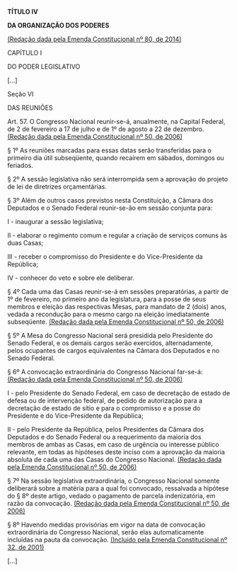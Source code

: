 **TÍTULO IV**

**DA ORGANIZAÇÃO DOS PODERES**

[(Redação dada pela Emenda Constitucional nº 80, de 2014)](http://www.planalto.gov.br/ccivil_03/constituicao/Emendas/Emc/emc80.htm#art1)

CAPÍTULO I

DO PODER LEGISLATIVO

[…]

Seção VI

DAS REUNIÕES

Art. 57. O Congresso Nacional reunir-se-á, anualmente, na Capital Federal, de 2 de fevereiro a 17 de julho e de 1º de agosto a 22 de dezembro.       [(Redação dada pela Emenda Constitucional nº 50, de 2006)](http://www.planalto.gov.br/ccivil_03/constituicao/Emendas/Emc/emc50.htm#art1)  

§ 1º As reuniões marcadas para essas datas serão transferidas para o primeiro dia útil subseqüente, quando recaírem em sábados, domingos ou feriados.

§ 2º A sessão legislativa não será interrompida sem a aprovação do projeto de lei de diretrizes orçamentárias.

§ 3º Além de outros casos previstos nesta Constituição, a Câmara dos Deputados e o Senado Federal reunir-se-ão em sessão conjunta para:

I - inaugurar a sessão legislativa;

II - elaborar o regimento comum e regular a criação de serviços comuns às duas Casas;

III - receber o compromisso do Presidente e do Vice-Presidente da República;

IV - conhecer do veto e sobre ele deliberar.

§ 4º Cada uma das Casas reunir-se-á em sessões preparatórias, a partir de 1º de fevereiro, no primeiro ano da legislatura, para a posse de seus membros e eleição das respectivas Mesas, para mandato de 2 (dois) anos, vedada a recondução para o mesmo cargo na eleição imediatamente subseqüente.      [(Redação dada pela Emenda Constitucional nº 50, de 2006)](http://www.planalto.gov.br/ccivil_03/constituicao/Emendas/Emc/emc50.htm#art1)

§ 5º A Mesa do Congresso Nacional será presidida pelo Presidente do Senado Federal, e os demais cargos serão exercidos, alternadamente, pelos ocupantes de cargos equivalentes na Câmara dos Deputados e no Senado Federal.

§ 6º A convocação extraordinária do Congresso Nacional far-se-á:       [(Redação dada pela Emenda Constitucional nº 50, de 2006)](http://www.planalto.gov.br/ccivil_03/constituicao/Emendas/Emc/emc50.htm#art1)

I - pelo Presidente do Senado Federal, em caso de decretação de estado de defesa ou de intervenção federal, de pedido de autorização para a decretação de estado de sítio e para o compromisso e a posse do Presidente e do Vice-Presidente da República;

II - pelo Presidente da República, pelos Presidentes da Câmara dos Deputados e do Senado Federal ou a requerimento da maioria dos membros de ambas as Casas, em caso de urgência ou interesse público relevante, em todas as hipóteses deste inciso com a aprovação da maioria absoluta de cada uma das Casas do Congresso Nacional.     [(Redação dada pela Emenda Constitucional nº 50, de 2006)](http://www.planalto.gov.br/ccivil_03/constituicao/Emendas/Emc/emc50.htm#art1)

§ 7º Na sessão legislativa extraordinária, o Congresso Nacional somente deliberará sobre a matéria para a qual foi convocado, ressalvada a hipótese do § 8º deste artigo, vedado o pagamento de parcela indenizatória, em razão da convocação.        [(Redação dada pela Emenda Constitucional nº 50, de 2006)](http://www.planalto.gov.br/ccivil_03/constituicao/Emendas/Emc/emc50.htm#art1)

§ 8º Havendo medidas provisórias em vigor na data de convocação extraordinária do Congresso Nacional, serão elas automaticamente incluídas na pauta da convocação.      [(Incluído pela Emenda Constitucional nº 32, de 2001)](http://www.planalto.gov.br/ccivil_03/constituicao/Emendas/Emc/emc32.htm#art1)

[…]


